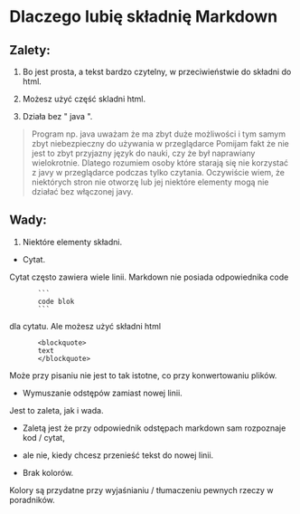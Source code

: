 
# Dlaczego lubię składnię Markdown

## Zalety:

1. Bo jest prosta, a tekst bardzo czytelny, w przeciwieństwie do składni do html.

2. Możesz użyć część skladni html.

3. Działa bez " java ".
<blockquote>
 Program np. java uważam że ma zbyt duże możliwości i tym samym zbyt niebezpieczny do używania w przeglądarce
 Pomijam fakt że nie jest to zbyt przyjazny język do nauki, czy że był naprawiany wielokrotnie.
 Dlatego rozumiem osoby które starają się nie korzystać z javy w przeglądarce podczas tylko czytania.
 Oczywiście wiem, że niektórych stron nie otworzę lub jej niektóre elementy mogą nie działać bez włączonej javy.
 </blockquote>


## Wady:

1. Niektóre elementy składni.

- Cytat.

Cytat często zawiera wiele linii. Markdown nie posiada odpowiednika code

           ```
           code blok
           ```
 
 dla cytatu. Ale możesz użyć składni html  
 
           <blockquote>
           text
           </blockquote> 
           
 Może przy pisaniu nie jest to tak istotne, co przy konwertowaniu plików.
 
- Wymuszanie odstępów zamiast nowej linii.

Jest to zaleta, jak i wada.

  - Zaletą jest że przy odpowiednik odstępach markdown sam rozpoznaje kod / cytat, 
  
  - ale nie, kiedy chcesz przenieść tekst do nowej linii.

- Brak kolorów. 

Kolory są przydatne przy wyjaśnianiu / tłumaczeniu pewnych rzeczy w poradników.
